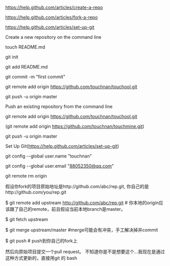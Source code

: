 https://help.github.com/articles/create-a-repo

https://help.github.com/articles/fork-a-repo

https://help.github.com/articles/set-up-git



Create a new repository on the command line



touch README.md

git init

git add README.md

git commit -m "first commit"

git remote add origin https://github.com/touchnan/touchool.git

git push -u origin master

Push an existing repository from the command line

git remote add origin https://github.com/touchnan/touchool.git

(git remote add origin https://github.com/touchnan/touchmine.git)

git push -u origin master



Set Up Git(https://help.github.com/articles/set-up-git)


git config --global user.name "touchnan"

git config --global user.email "88052350@qq.com"

git remote rm origin



假设你fork的项目原始地址是http://github.com/abc/rep.git, 你自己的是http://github.com/you/rep.git

$ git remote  add upstream http://github.com/abc/rep.git # 你本地的origin应该跟了自己的remote，前且假设当前本地branch是master。

$ git fetch upstream

$ git merge upstream/master  #merge可能会有冲突，手工解决掉并commit

$ git push # push到你自己的fork上

然后向原始项目提交一个pull request。 不知道你是不是想要这个...我现在是通过这种方式更新的，直接用git 的 bash 